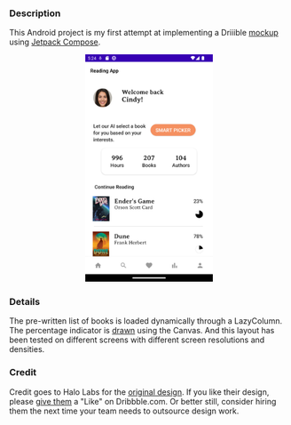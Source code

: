 
### Description

This Android project is my first attempt at implementing a Driiible [mockup](https://dribbble.com/shots/18526342-Mobile-App-iOS-Android-UI) using [Jetpack Compose](https://developer.android.com/jetpack/compose). 

<p align="center">
<img src="https://github.com/spike/spike/blob/main/reading_app_screenshot_v1.png" width="230"  title="Reading App"/>
</p>

### Details

The pre-written list of books is loaded dynamically through a LazyColumn. The percentage indicator is [drawn](https://github.com/spike/Reader/blob/master/app/src/main/java/com/github/spike/bookreader/booklist/DrawPercentageIndicator.kt) using the Canvas. And this layout has been tested on different screens with different screen resolutions and densities. 

### Credit

Credit goes to Halo Labs for the [original design](https://dribbble.com/shots/18526342-Mobile-App-iOS-Android-UI). If you like their design, please [give them](https://dribbble.com/shots/18526342-Mobile-App-iOS-Android-UI) a "Like" on Dribbble.com. Or better still, consider hiring them the next time your team needs to outsource design work. 
